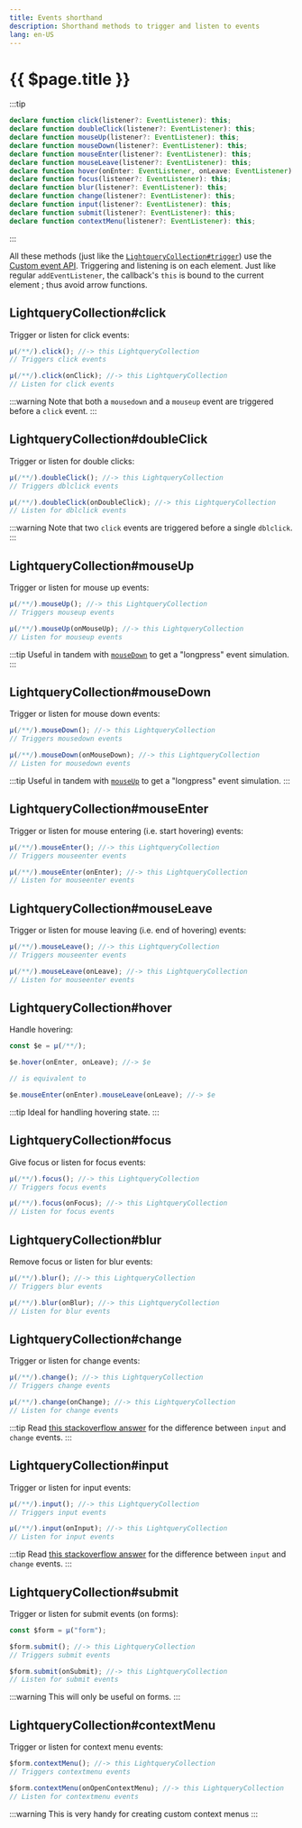 ```yaml
---
title: Events shorthand
description: Shorthand methods to trigger and listen to events
lang: en-US
---
```

# {{ $page.title }}
:::tip
```typescript
declare function click(listener?: EventListener): this;
declare function doubleClick(listener?: EventListener): this;
declare function mouseUp(listener?: EventListener): this;
declare function mouseDown(listener?: EventListener): this;
declare function mouseEnter(listener?: EventListener): this;
declare function mouseLeave(listener?: EventListener): this;
declare function hover(onEnter: EventListener, onLeave: EventListener): this;
declare function focus(listener?: EventListener): this;
declare function blur(listener?: EventListener): this;
declare function change(listener?: EventListener): this;
declare function input(listener?: EventListener): this;
declare function submit(listener?: EventListener): this;
declare function contextMenu(listener?: EventListener): this;
```
:::

All these methods (just like the [`LightqueryCollection#trigger`](/functionalities/collection/multiple-items/events#lightquerycollection-trigger)) use the [Custom event API](https://developer.mozilla.org/docs/Web/API/CustomEvent).
Triggering and listening is on each element. Just like regular `addEventListener`, the callback's `this` is bound to
the current element ; thus avoid arrow functions.

## LightqueryCollection#click

Trigger or listen for click events:
```javascript
µ(/**/).click(); //-> this LightqueryCollection
// Triggers click events

µ(/**/).click(onClick); //-> this LightqueryCollection
// Listen for click events
```

:::warning
Note that both a `mousedown` and a `mouseup` event are triggered before a `click` event.
:::

## LightqueryCollection#doubleClick

Trigger or listen for double clicks:
```javascript
µ(/**/).doubleClick(); //-> this LightqueryCollection
// Triggers dblclick events

µ(/**/).doubleClick(onDoubleClick); //-> this LightqueryCollection
// Listen for dblclick events
```

:::warning
Note that two `click` events are triggered before a single `dblclick`.
:::

## LightqueryCollection#mouseUp

Trigger or listen for mouse up events:
```javascript
µ(/**/).mouseUp(); //-> this LightqueryCollection
// Triggers mouseup events

µ(/**/).mouseUp(onMouseUp); //-> this LightqueryCollection
// Listen for mouseup events
```

:::tip
Useful in tandem with [`mouseDown`](/functionalities/collection/events-shorthand#lightquerycollection-mousedown) to get a "longpress" event simulation.
:::

## LightqueryCollection#mouseDown

Trigger or listen for mouse down events:
```javascript
µ(/**/).mouseDown(); //-> this LightqueryCollection
// Triggers mousedown events

µ(/**/).mouseDown(onMouseDown); //-> this LightqueryCollection
// Listen for mousedown events
``` 

:::tip
Useful in tandem with [`mouseUp`](/functionalities/collection/events-shorthand#lightquerycollection-mouseup) to get a "longpress" event simulation.
:::

## LightqueryCollection#mouseEnter

Trigger or listen for mouse entering (i.e. start hovering) events:

```javascript
µ(/**/).mouseEnter(); //-> this LightqueryCollection
// Triggers mouseenter events

µ(/**/).mouseEnter(onEnter); //-> this LightqueryCollection
// Listen for mouseenter events
```

## LightqueryCollection#mouseLeave

Trigger or listen for mouse leaving (i.e. end of hovering) events:

```javascript
µ(/**/).mouseLeave(); //-> this LightqueryCollection
// Triggers mouseenter events

µ(/**/).mouseLeave(onLeave); //-> this LightqueryCollection
// Listen for mouseenter events
```

## LightqueryCollection#hover

Handle hovering:

```javascript
const $e = µ(/**/);

$e.hover(onEnter, onLeave); //-> $e

// is equivalent to

$e.mouseEnter(onEnter).mouseLeave(onLeave); //-> $e
```

:::tip
Ideal for handling hovering state.
:::

## LightqueryCollection#focus

Give focus or listen for focus events:
```javascript
µ(/**/).focus(); //-> this LightqueryCollection
// Triggers focus events

µ(/**/).focus(onFocus); //-> this LightqueryCollection
// Listen for focus events
```

## LightqueryCollection#blur

Remove focus or listen for blur events:
```javascript
µ(/**/).blur(); //-> this LightqueryCollection
// Triggers blur events

µ(/**/).blur(onBlur); //-> this LightqueryCollection
// Listen for blur events
```

## LightqueryCollection#change

Trigger or listen for change events:
```javascript
µ(/**/).change(); //-> this LightqueryCollection
// Triggers change events

µ(/**/).change(onChange); //-> this LightqueryCollection
// Listen for change events
```

:::tip
Read [this stackoverflow answer](https://stackoverflow.com/a/17047607) for the difference between `input` and `change` events.
:::

## LightqueryCollection#input

Trigger or listen for input events:
```javascript
µ(/**/).input(); //-> this LightqueryCollection
// Triggers input events

µ(/**/).input(onInput); //-> this LightqueryCollection
// Listen for input events
```

:::tip
Read [this stackoverflow answer](https://stackoverflow.com/a/17047607) for the difference between `input` and `change` events.
:::


## LightqueryCollection#submit

Trigger or listen for submit events (on forms):
```javascript
const $form = µ("form");

$form.submit(); //-> this LightqueryCollection
// Triggers submit events

$form.submit(onSubmit); //-> this LightqueryCollection
// Listen for submit events
```

:::warning
This will only be useful on forms.
:::

## LightqueryCollection#contextMenu

Trigger or listen for context menu events:
```javascript
$form.contextMenu(); //-> this LightqueryCollection
// Triggers contextmenu events

$form.contextMenu(onOpenContextMenu); //-> this LightqueryCollection
// Listen for contextmenu events
```

:::warning
This is very handy for creating custom context menus
:::

